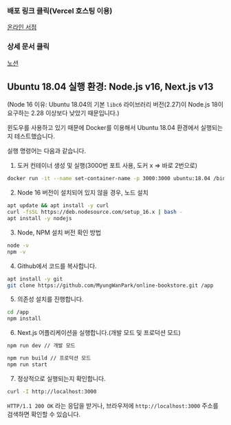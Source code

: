 
### 배포 링크 클릭(Vercel 호스팅 이용)
[온라인 서점](https://online-bookstore-six.vercel.app/) <br/>

### 상세 문서 클릭
[노션](https://simplistic-hippodraco-d28.notion.site/1a7a4f7f584080b49c3ec1d3bae51336) <br/>

## Ubuntu 18.04 실행 환경: **Node.js v16, Next.js v13** <br/>
(Node 16 이유: Ubuntu 18.04의 기본 `libc6` 라이브러리 버전(2.27)이 Node.js 18이 요구하는 2.28 이상보다 낮았기 때문입니다.)

윈도우를 사용하고 있기 때문에 Docker를 이용해서 Ubuntu 18.04 환경에서 실행되는지 테스트했습니다. 

실행 명령어는 다음과 같습니다. 

1. 도커 컨테이너 생성 및 실행(3000번 포트 사용, 도커 x => 바로 2번으로)
   
```bash
docker run -it --name set-container-name -p 3000:3000 ubuntu:18.04 /bin/bash
```

2. Node 16 버전이 설치되어 있지 않을 경우, 노드 설치

```bash
apt update && apt install -y curl
curl -fsSL https://deb.nodesource.com/setup_16.x | bash -
apt install -y nodejs
```

3. Node, NPM 설치 버전 확인 방법

```bash
node -v
npm -v
```

4. Github에서 코드를 복사합니다.

```bash
apt install -y git
git clone https://github.com/MyungWanPark/online-bookstore.git /app
```

5. 의존성 설치를 진행합니다.

```bash
cd /app
npm install
```

6. Next.js 어플리케이션을 실행합니다.(개발 모드 및 프로덕션 모드)

```bash
npm run dev // 개발 모드

npm run build // 프로덕션 모드
npm run start

```

7. 정상적으로 실행되는지 확인합니다.

```bash
curl -I http://localhost:3000
```

`HTTP/1.1 200 OK` 라는 응답을 받거나, 브라우저에 `http://localhost:3000` 주소를 검색하면 확인할 수 있습니다.
